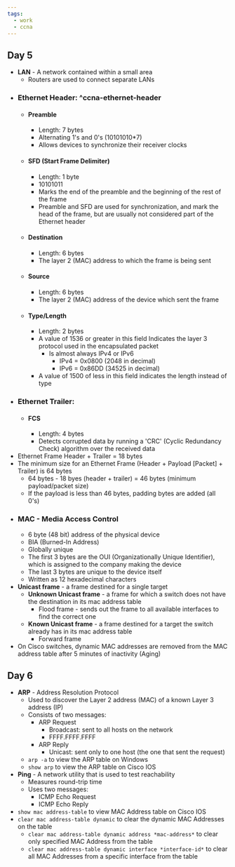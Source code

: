 ```yaml
---
tags:
  - work
  - ccna
---
```

## Day 5

- **LAN** - A network contained within a small area
	- Routers are used to connect separate LANs
- ### Ethernet Header: ^ccna-ethernet-header
	- #### Preamble
		- Length: 7 bytes
		- Alternating 1's and 0's (10101010*7)
		- Allows devices to synchronize their receiver clocks
	- #### SFD (Start Frame Delimiter)
		- Length: 1 byte
		- 10101011
		- Marks the end of the preamble and the beginning of the rest of the frame
		- Preamble and SFD are used for synchronization, and mark the head of the frame, but are usually not considered part of the Ethernet header
	- #### Destination
		- Length: 6 bytes
		- The layer 2 (MAC) address to which the frame is being sent
	- #### Source
		- Length: 6 bytes
		- The layer 2 (MAC) address of the device which sent the frame
	- #### Type/Length
		- Length: 2 bytes
		- A value of 1536 or greater in this field Indicates the layer 3 protocol used in the encapsulated packet
			- Is almost always IPv4 or IPv6
				- IPv4 = 0x0800 (2048 in decimal)
				- IPv6 = 0x86DD (34525 in decimal)
		- A value of 1500 of less in this field indicates the length instead of type
- ### Ethernet Trailer:
	- #### FCS
		- Length: 4 bytes
		- Detects corrupted data by running a 'CRC' (Cyclic Redundancy Check) algorithm over the received data
- Ethernet Frame Header + Trailer = 18 bytes
- The minimum size for an Ethernet Frame (Header + Payload \[Packet\] + Trailer) is 64 bytes
	- 64 bytes - 18 byes (header + trailer) = 46 bytes (minimum payload/packet size)
	- If the payload is less than 46 bytes, padding bytes are added (all 0's)
- ### MAC - Media Access Control
	- 6 byte (48 bit) address of the physical device
	- BIA (Burned-In Address)
	- Globally unique
	- The first 3 bytes are the OUI (Organizationally Unique Identifier), which is assigned to the company making the device
	- The last 3 bytes are unique to the device itself
	- Written as 12 hexadecimal characters
- **Unicast frame** - a frame destined for a single target
	- **Unknown Unicast frame** - a frame for which a switch does not have the destination in its mac address table
		- Flood frame - sends out the frame to all available interfaces to find the correct one
	- **Known Unicast frame** - a frame destined for a target the switch already has in its mac address table
		- Forward frame
- On Cisco switches, dynamic MAC addresses are removed from the MAC address table after 5 minutes of inactivity (Aging)

## Day 6

- **ARP** - Address Resolution Protocol
	- Used to discover the Layer 2 address (MAC) of a known Layer 3 address (IP)
	- Consists of two messages:
		- ARP Request
			- Broadcast: sent to all hosts on the network
			- FFFF.FFFF.FFFF
		- ARP Reply
			- Unicast: sent only to one host (the one that sent the request)
	- `arp -a` to view the ARP table on Windows
	- `show arp` to view the ARP table on Cisco IOS
- **Ping** - A network utility that is used to test reachability
	- Measures round-trip time
	- Uses two messages:
		- ICMP Echo Request
		- ICMP Echo Reply
- `show mac address-table` to view MAC Address table on Cisco IOS
- `clear mac address-table dynamic` to clear the dynamic MAC Addresses on the table
	- `clear mac address-table dynamic address *mac-address*` to clear only specified MAC Address from the table
	- `clear mac address-table dynamic interface *interface-id*` to clear all MAC Addresses from a specific interface from the table